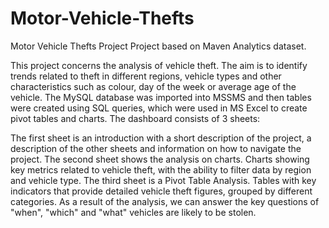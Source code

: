 # Motor-Vehicle-Thefts
Motor Vehicle Thefts Project 
Project based on Maven Analytics dataset.

This project concerns the analysis of vehicle theft. The aim is to identify trends related to theft in different regions, vehicle types and other characteristics such as colour, day of the week or average age of the vehicle. The MySQL database was imported into MSSMS and then tables were created using SQL queries, which were used in MS Excel to create pivot tables and charts. The dashboard consists of 3 sheets:

The first sheet is an introduction with a short description of the project, a description of the other sheets and information on how to navigate the project.
The second sheet shows the analysis on charts. Charts showing key metrics related to vehicle theft, with the ability to filter data by region and vehicle type.
The third sheet is a Pivot Table Analysis. Tables with key indicators that provide detailed vehicle theft figures, grouped by different categories. As a result of the analysis, we can answer the key questions of "when", "which" and "what" vehicles are likely to be stolen.
